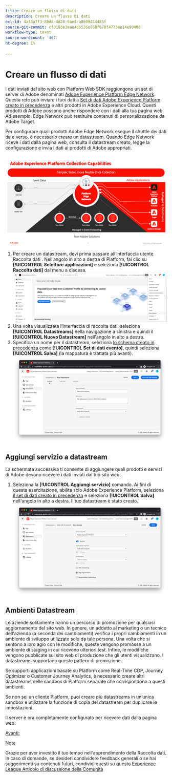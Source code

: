 ```yaml
---
title: Creare un flusso di dati
description: Creare un flusso di dati
exl-id: 4a33a7f3-8bd8-4d28-9ae4-a0609444485f
source-git-commit: cf0193e3aae4d6536c868f078f4773ee14e90408
workflow-type: tm+mt
source-wordcount: '467'
ht-degree: 1%

---
```


# Creare un flusso di dati

I dati inviati dal sito web con Platform Web SDK raggiungono un set di server di Adobe denominati [Adobe Experience Platform Edge Network](https://business.adobe.com/products/experience-platform/experience-platform-edge-network.html). Questa rete può inviare i tuoi dati a [Set di dati Adobe Experience Platform creato in precedenza](create-a-schema.md) e altri prodotti in Adobe Experience Cloud. Questi prodotti di Adobe possono anche rispondere con i dati alla tua pagina web. Ad esempio, Edge Network può restituire contenuti di personalizzazione da Adobe Target.

Per configurare quali prodotti Adobe Edge Network esegue il shuttle dei dati da e verso, è necessario creare un datastream. Quando Edge Network riceve i dati dalla pagina web, consulta il datastream creato, legge la configurazione e invia i dati ai prodotti di Adobe appropriati.

![Configurazione del prodotto Datastream](../assets/datastream-diagram.png)

1. Per creare un datastream, devi prima passare all’interfaccia utente Raccolta dati . Nell’angolo in alto a destra di Platform, fai clic su **[!UICONTROL Selettore applicazioni]** e seleziona **[!UICONTROL Raccolta dati]** dal menu a discesa.
   ![Menu di raccolta dati](../assets/data-collection-menu.png)
1. Una volta visualizzata l’interfaccia di raccolta dati, seleziona **[!UICONTROL Datastreams]** nella navigazione a sinistra e quindi il **[!UICONTROL Nuovo Datastream]** nell&#39;angolo in alto a destra.
1. Specifica un nome per il datastream, seleziona [lo schema creato in precedenza](create-a-schema.md) come **[!UICONTROL Set di dati evento]**, quindi seleziona **[!UICONTROL Salva]** (la mappatura è trattata più avanti).
   ![Nome e descrizione di Datastream](../assets/datastream-name-description.png)

## Aggiungi servizio a datastream

La schermata successiva ti consente di aggiungere quali prodotti e servizi di Adobe devono ricevere i dati inviati dal tuo sito web.

1. Seleziona la **[!UICONTROL Aggiungi servizio]** comando. Ai fini di questa esercitazione, abilita solo Adobe Experience Platform, seleziona [il set di dati creato in precedenza](create-a-dataset.md) e seleziona **[!UICONTROL Salva]** nell&#39;angolo in alto a destra. Il tuo datastream è stato creato.
   ![Configurazione del prodotto Datastream](../assets/datastream-product-configuration.png)

## Ambienti Datastream

Le aziende solitamente hanno un percorso di promozione per qualsiasi aggiornamento del sito web. In genere, un addetto al marketing o un tecnico dell&#39;azienda (a seconda dei cambiamenti) verifica i propri cambiamenti in un ambiente di sviluppo utilizzato solo da tale persona. Una volta che si sentono a loro agio con le modifiche, queste vengono promosse a un ambiente di staging in cui ricevono ulteriori test. Infine, le modifiche vengono pubblicate sul sito web di produzione che gli utenti visualizzano. I datastreams supportano questo pattern di promozione.

Se supporti applicazioni basate su Platform come Real-Time CDP, Journey Optimizer o Customer Journey Analytics, è necessario creare altri datastreams nelle sandbox di Platform separate che corrispondono a questi ambienti.

Se non sei un cliente Platform, puoi creare più datastreams in un’unica sandbox e utilizzare la funzione di copia del datastream per duplicare le impostazioni.

Il server è ora completamente configurato per ricevere dati dalla pagina web.

[Avanti: ](../configure-the-client/whats-a-data-layer.md)

>[!NOTE]
>
>Grazie per aver investito il tuo tempo nell&#39;apprendimento della Raccolta dati. In caso di domande, se desideri condividere feedback generali o se hai suggerimenti su contenuti futuri, condividi questi su questo [Experience League Articolo di discussione della Comunità](https://experienceleaguecommunities.adobe.com/t5/adobe-experience-platform-launch/tutorial-discussion-use-adobe-experience-platform-data/m-p/543877)
